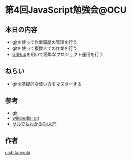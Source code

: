 # 第4回JavaScript勉強会@OCU

## 本日の内容

- [git](https://git-scm.com/)を使って作業履歴の管理を行う
- gitを使って複数人での作業を行う
- [GitHub](https://github.com)を用いて簡単なプロジェクト運用を行う

## ねらい

- gitの基礎的な使い方をマスターする

## 参考

- [git](https://git-scm.com/)
- [wikipedia: git](https://ja.wikipedia.org/wiki/Git)
- [サルでもわかるGit入門](http://www.backlog.jp/git-guide/)

## 作者

[nishitaniyuki](https://github.com/nishitaniyuki)
